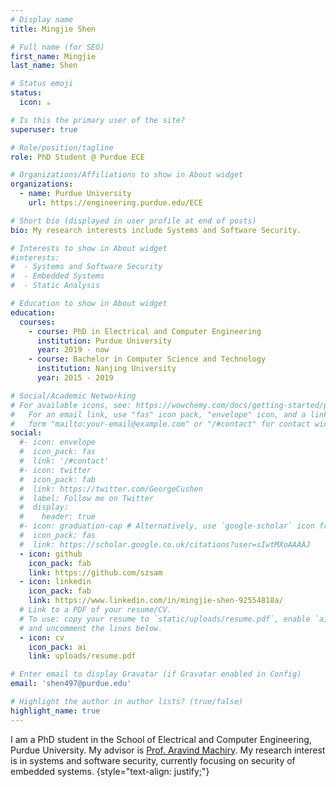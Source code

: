 ```yaml
---
# Display name
title: Mingjie Shen

# Full name (for SEO)
first_name: Mingjie
last_name: Shen

# Status emoji
status:
  icon: ☕️

# Is this the primary user of the site?
superuser: true

# Role/position/tagline
role: PhD Student @ Purdue ECE

# Organizations/Affiliations to show in About widget
organizations:
  - name: Purdue University
    url: https://engineering.purdue.edu/ECE

# Short bio (displayed in user profile at end of posts)
bio: My research interests include Systems and Software Security.

# Interests to show in About widget
#interests:
#  - Systems and Software Security
#  - Embedded Systems
#  - Static Analysis

# Education to show in About widget
education:
  courses:
    - course: PhD in Electrical and Computer Engineering
      institution: Purdue University
      year: 2019 - now
    - course: Bachelor in Computer Science and Technology
      institution: Nanjing University
      year: 2015 - 2019

# Social/Academic Networking
# For available icons, see: https://wowchemy.com/docs/getting-started/page-builder/#icons
#   For an email link, use "fas" icon pack, "envelope" icon, and a link in the
#   form "mailto:your-email@example.com" or "/#contact" for contact widget.
social:
  #- icon: envelope
  #  icon_pack: fas
  #  link: '/#contact'
  #- icon: twitter
  #  icon_pack: fab
  #  link: https://twitter.com/GeorgeCushen
  #  label: Follow me on Twitter
  #  display:
  #    header: true
  #- icon: graduation-cap # Alternatively, use `google-scholar` icon from `ai` icon pack
  #  icon_pack: fas
  #  link: https://scholar.google.co.uk/citations?user=sIwtMXoAAAAJ
  - icon: github
    icon_pack: fab
    link: https://github.com/szsam
  - icon: linkedin
    icon_pack: fab
    link: https://www.linkedin.com/in/mingjie-shen-92554818a/
  # Link to a PDF of your resume/CV.
  # To use: copy your resume to `static/uploads/resume.pdf`, enable `ai` icons in `params.yaml`,
  # and uncomment the lines below.
  - icon: cv
    icon_pack: ai
    link: uploads/resume.pdf

# Enter email to display Gravatar (if Gravatar enabled in Config)
email: 'shen497@purdue.edu'

# Highlight the author in author lists? (true/false)
highlight_name: true
---
```


I am a PhD student in the School of Electrical and Computer Engineering, Purdue University.
My advisor is [Prof. Aravind Machiry](https://machiry.github.io/).
My research interest is in systems and software security, currently focusing on security of embedded systems.
{style="text-align: justify;"}
